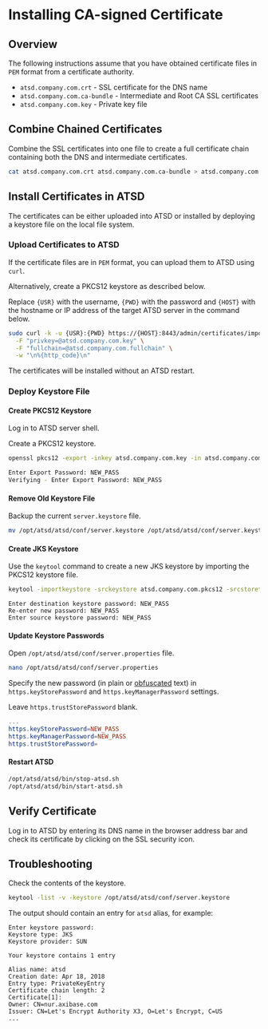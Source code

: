 # Installing CA-signed Certificate

## Overview

The following instructions assume that you have obtained certificate files in `PEM` format from a certificate authority.

* `atsd.company.com.crt` - SSL certificate for the DNS name
* `atsd.company.com.ca-bundle` - Intermediate and Root CA SSL certificates
* `atsd.company.com.key` - Private key file

## Combine Chained Certificates

Combine the SSL certificates into one file to create a full certificate chain containing both the DNS and intermediate certificates.

```sh
cat atsd.company.com.crt atsd.company.com.ca-bundle > atsd.company.com.fullchain
```

## Install Certificates in ATSD

The certificates can be either uploaded into ATSD or installed by deploying a keystore file on the local file system.

### Upload Certificates to ATSD

If the certificate files are in `PEM` format, you can upload them to ATSD using `curl`.

Alternatively, create a PKCS12 keystore as described below.

Replace `{USR}` with the username, `{PWD}` with the password and `{HOST}` with the hostname or IP address of the target ATSD server in the command below.

```sh
sudo curl -k -u {USR}:{PWD} https://{HOST}:8443/admin/certificates/import/atsd \
  -F "privkey=@atsd.company.com.key" \
  -F "fullchain=@atsd.company.com.fullchain" \
  -w "\n%{http_code}\n"
```

The certificates will be installed without an ATSD restart.

### Deploy Keystore File

#### Create PKCS12 Keystore

Log in to ATSD server shell.

Create a PKCS12 keystore.

```sh
openssl pkcs12 -export -inkey atsd.company.com.key -in atsd.company.com.fullchain -out atsd.company.com.pkcs12
```

```sh
Enter Export Password: NEW_PASS
Verifying - Enter Export Password: NEW_PASS
```

#### Remove Old Keystore File

Backup the current `server.keystore` file.

```sh
mv /opt/atsd/atsd/conf/server.keystore /opt/atsd/atsd/conf/server.keystore.backup 
```

#### Create JKS Keystore

Use the `keytool` command to create a new JKS keystore by importing the PKCS12 keystore file.

```sh
keytool -importkeystore -srckeystore atsd.company.com.pkcs12 -srcstoretype PKCS12 -alias 1 -destkeystore /opt/atsd/atsd/conf/server.keystore -destalias atsd
```

```
Enter destination keystore password: NEW_PASS
Re-enter new password: NEW_PASS
Enter source keystore password: NEW_PASS
```

#### Update Keystore Passwords

Open `/opt/atsd/atsd/conf/server.properties` file.

```sh
nano /opt/atsd/atsd/conf/server.properties
```

Specify the new password (in plain or [obfuscated](passwords-obfuscation.md) text) in `https.keyStorePassword` and `https.keyManagerPassword` settings. 

Leave `https.trustStorePassword` blank.

```elm
...
https.keyStorePassword=NEW_PASS
https.keyManagerPassword=NEW_PASS
https.trustStorePassword=
```

#### Restart ATSD

```sh
/opt/atsd/atsd/bin/stop-atsd.sh
/opt/atsd/atsd/bin/start-atsd.sh
```

## Verify Certificate

Log in to ATSD by entering its DNS name in the browser address bar and check its certificate by clicking on the SSL security icon.

## Troubleshooting

Check the contents of the keystore.

```sh
keytool -list -v -keystore /opt/atsd/atsd/conf/server.keystore
```

The output should contain an entry for `atsd` alias, for example:

```
Enter keystore password:  
Keystore type: JKS
Keystore provider: SUN

Your keystore contains 1 entry

Alias name: atsd
Creation date: Apr 18, 2018
Entry type: PrivateKeyEntry
Certificate chain length: 2
Certificate[1]:
Owner: CN=nur.axibase.com
Issuer: CN=Let's Encrypt Authority X3, O=Let's Encrypt, C=US
...
```
